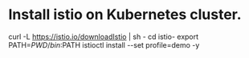 # Install istio on Kubernetes cluster.

curl -L https://istio.io/downloadIstio | sh -
cd istio-<version-number>
export PATH=$PWD/bin:$PATH
istioctl install --set profile=demo -y